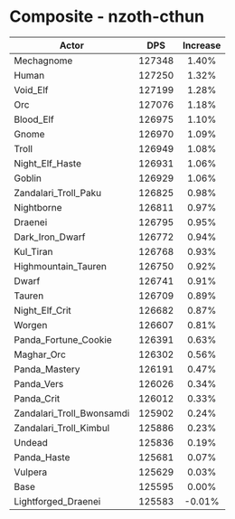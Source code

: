 # Composite - nzoth-cthun
| Actor | DPS | Increase |
|---|:---:|:---:|
|Mechagnome|127348|1.40%|
|Human|127250|1.32%|
|Void_Elf|127199|1.28%|
|Orc|127076|1.18%|
|Blood_Elf|126975|1.10%|
|Gnome|126970|1.09%|
|Troll|126949|1.08%|
|Night_Elf_Haste|126931|1.06%|
|Goblin|126929|1.06%|
|Zandalari_Troll_Paku|126825|0.98%|
|Nightborne|126811|0.97%|
|Draenei|126795|0.95%|
|Dark_Iron_Dwarf|126772|0.94%|
|Kul_Tiran|126768|0.93%|
|Highmountain_Tauren|126750|0.92%|
|Dwarf|126741|0.91%|
|Tauren|126709|0.89%|
|Night_Elf_Crit|126682|0.87%|
|Worgen|126607|0.81%|
|Panda_Fortune_Cookie|126391|0.63%|
|Maghar_Orc|126302|0.56%|
|Panda_Mastery|126191|0.47%|
|Panda_Vers|126026|0.34%|
|Panda_Crit|126012|0.33%|
|Zandalari_Troll_Bwonsamdi|125902|0.24%|
|Zandalari_Troll_Kimbul|125886|0.23%|
|Undead|125836|0.19%|
|Panda_Haste|125681|0.07%|
|Vulpera|125629|0.03%|
|Base|125595|0.00%|
|Lightforged_Draenei|125583|-0.01%|
